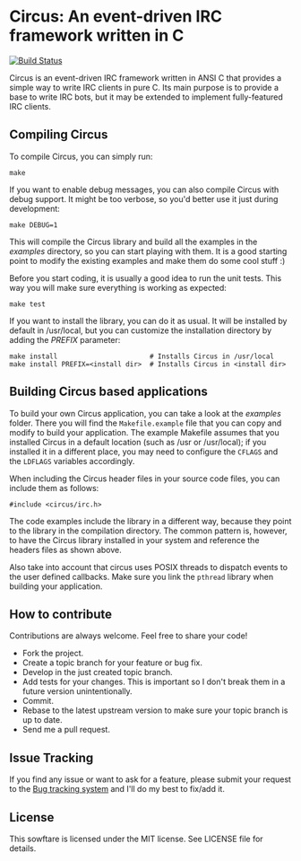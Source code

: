 Circus: An event-driven IRC framework written in C
==================================================

[![Build Status](https://secure.travis-ci.org/nacx/circus.png)](http://travis-ci.org/nacx/circus)

Circus is an event-driven IRC framework written in ANSI C that provides a simple
way to write IRC clients in pure C. Its main purpose is to provide a base
to write IRC bots, but it may be extended to implement fully-featured IRC
clients.


Compiling Circus
----------------

To compile Circus, you can simply run:

    make
    
If you want to enable debug messages, you can also compile Circus with debug support. It might
be too verbose, so you'd better use it just during development:

    make DEBUG=1

This will compile the Circus library and build all the examples in the *examples* directory, so
you can start playing with them. It is a good starting point to modify the existing examples and
make them do some cool stuff :)

Before you start coding, it is usually a good idea to run the unit tests. This way you will make
sure everything is working as expected:

    make test

If you want to install the library, you can do it as usual. It will be installed by default in
/usr/local, but you can customize the installation directory by adding the *PREFIX* parameter:

    make install                       # Installs Circus in /usr/local
    make install PREFIX=<install dir>  # Installs Circus in <install dir>


Building Circus based applications
----------------------------------

To build your own Circus application, you can take a look at the *examples* folder.
There you will find the `Makefile.example` file that you can copy and modify to build
your application. The example Makefile assumes that you installed Circus in a default location
(such as /usr or /usr/local); if you installed it in a different place, you may need to configure
the `CFLAGS` and the `LDFLAGS` variables accordingly.

When including the Circus header files in your source code files, you can include them as follows:

    #include <circus/irc.h>

The code examples include the library in a different way, because they point to the library in the
compilation directory. The common pattern is, however, to have the Circus library installed in your
system and reference the headers files as shown above.

Also take into account that circus uses POSIX threads to dispatch events to the user defined callbacks.
Make sure you link the `pthread` library when building your application.


How to contribute
-----------------

Contributions are always welcome. Feel free to share your code!
 
 * Fork the project.
 * Create a topic branch for your feature or bug fix.
 * Develop in the just created topic branch.
 * Add tests for your changes. This is important so I don't break them in a future version unintentionally.
 * Commit.
 * Rebase to the latest upstream version to make sure your topic branch is up to date.
 * Send me a pull request.


Issue Tracking
--------------

If you find any issue or want to ask for a feature, please submit your request to the
[Bug tracking system](https://github.com/nacx/circus/issues) and I'll do my best to fix/add it.


License
-------

This sowftare is licensed under the MIT license. See LICENSE file for details.

